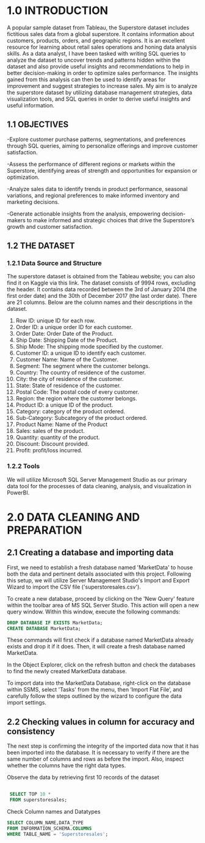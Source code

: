 # 1.0 INTRODUCTION 

A popular sample dataset from Tableau, the Superstore dataset includes fictitious sales data from a global superstore. It contains information about customers, products, orders, and geographic regions. It is an excellent resource for learning about retail sales operations and honing data analysis skills. 
As a data analyst, I have been tasked with writing SQL queries to analyze the dataset to uncover trends and patterns hidden within the dataset and also provide useful insights and recommendations to help in better decision-making in order to optimize sales performance. The insights gained from this analysis can then be used to identify areas for improvement and suggest strategies to increase sales. 
My aim is to analyze the superstore dataset by utilizing database management strategies, data visualization tools, and SQL queries in order to derive useful insights and useful information.

## 1.1 OBJECTIVES 
-Explore customer purchase patterns, segmentations, and preferences through SQL queries, aiming to personalize offerings and improve customer satisfaction.

-Assess the performance of different regions or markets within the Superstore, identifying areas of strength and opportunities for expansion or optimization.

-Analyze sales data to identify trends in product performance, seasonal variations, and regional preferences to make informed inventory and marketing decisions.

-Generate actionable insights from the analysis, empowering decision-makers to make informed and strategic choices that drive the Superstore’s growth and customer satisfaction.


## 1.2 THE DATASET 

### 1.2.1 Data Source and Structure

The superstore dataset is obtained from the Tableau website; you can also find it on Kaggle via this link. The dataset consists of 9994 rows, excluding the header. It contains data recorded between the 3rd of January 2014 (the first order date) and the 30th of December 2017 (the last order date).
There are 21 columns. Below are the column names and their descriptions in the dataset. 

1. Row ID: unique ID for each row.
2. Order ID: a unique order ID for each customer.
3. Order Date: Order Date of the Product.
4. Ship Date: Shipping Date of the Product.
5. Ship Mode: The shipping mode specified by the customer.
6. Customer ID: a unique ID to identify each customer.
7. Customer Name: Name of the Customer.
8. Segment: The segment where the customer belongs.
9. Country: The country of residence of the customer.
10. City: the city of residence of the customer.
11. State: State of residence of the customer.
12. Postal Code: The postal code of every customer.
13. Region: the region where the customer belongs.
14. Product ID: a unique ID of the product.
15. Category: category of the product ordered.
16. Sub-Category: Subcategory of the product ordered.
17. Product Name: Name of the Product
18. Sales: sales of the product.
19. Quantity: quantity of the product.
20. Discount: Discount provided.
21. Profit: profit/loss incurred.

### 1.2.2 Tools

We will utilize Microsoft SQL Server Management Studio as our primary data tool for the processes of data cleaning, analysis, and visualization in PowerBI.

# 2.0 DATA CLEANING AND PREPARATION

## 2.1 Creating a database and importing data
First, we need to establish a fresh database named 'MarketData' to house both the data and pertinent details associated with this project. Following this setup, we will utilize Server Management Studio's Import and Export Wizard to import the CSV file ('superstoresales.csv'). 








To create a new database, proceed by clicking on the 'New Query' feature within the toolbar area of MS SQL Server Studio. This action will open a new query window. Within this window, execute the following commands:

```sql
DROP DATABASE IF EXISTS MarketData;
CREATE DATABASE MarketData;

```


These commands will first check if a database named MarketData already exists and drop it if it does. Then, it will create a fresh database named MarketData.



In the Object Explorer, click on the refresh button and check the databases to find the newly created MarketData database.




To import data into the MarketData Database, right-click on the database within SSMS, select  'Tasks' from the menu, then ‘Import Flat File’, and carefully follow the steps outlined by the wizard to configure the data import settings.

## 2.2 Checking values in column for accuracy and consistency

The next step is confirming the integrity of the imported data now that it has been imported into the database. It is necessary to verify if there are the same number of columns and rows as before the import. Also, inspect whether the columns have the right data types.


Observe the data by retrieving first 10 records of the dataset
```sql
        
 SELECT TOP 10 *
 FROM superstoresales;

```

Check Column names and Datatypes

```sql
SELECT COLUMN_NAME,DATA_TYPE
FROM INFORMATION_SCHEMA.COLUMNS
WHERE TABLE_NAME = 'Superstoresales';
```




